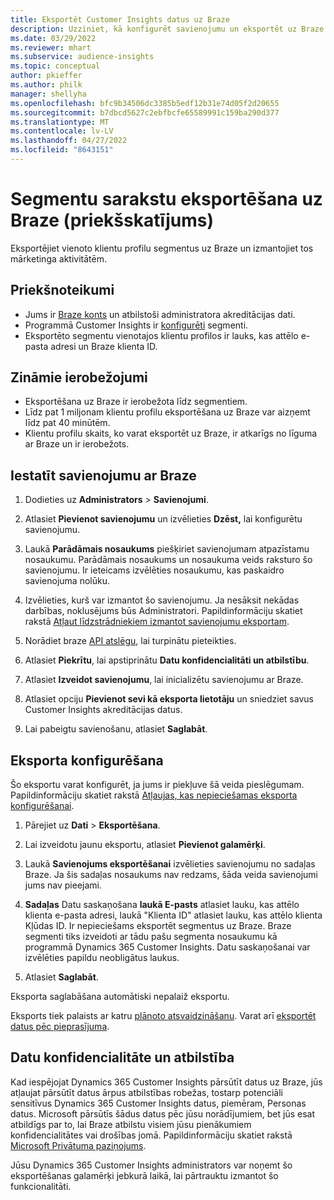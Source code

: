 ```yaml
---
title: Eksportēt Customer Insights datus uz Braze
description: Uzziniet, kā konfigurēt savienojumu un eksportēt uz Braze.
ms.date: 03/29/2022
ms.reviewer: mhart
ms.subservice: audience-insights
ms.topic: conceptual
author: pkieffer
ms.author: philk
manager: shellyha
ms.openlocfilehash: bfc9b34506dc3385b5edf12b31e74d05f2d20655
ms.sourcegitcommit: b7dbcd5627c2ebfbcfe65589991c159ba290d377
ms.translationtype: MT
ms.contentlocale: lv-LV
ms.lasthandoff: 04/27/2022
ms.locfileid: "8643151"
---
```

# <a name="export-segment-lists-to-braze-preview"></a>Segmentu sarakstu eksportēšana uz Braze (priekšskatījums)

Eksportējiet vienoto klientu profilu segmentus uz Braze un izmantojiet tos mārketinga aktivitātēm.

## <a name="prerequisites"></a>Priekšnoteikumi

-   Jums ir [Braze konts](https://www.braze.com/) un atbilstoši administratora akreditācijas dati.
-   Programmā Customer Insights ir [konfigurēti](segments.md) segmenti.
-   Eksportēto segmentu vienotajos klientu profilos ir lauks, kas attēlo e-pasta adresi un Braze klienta ID. 

## <a name="known-limitations"></a>Zināmie ierobežojumi

- Eksportēšana uz Braze ir ierobežota līdz segmentiem.
- Līdz pat 1 miljonam klientu profilu eksportēšana uz Braze var aizņemt līdz pat 40 minūtēm. 
- Klientu profilu skaits, ko varat eksportēt uz Braze, ir atkarīgs no līguma ar Braze un ir ierobežots.

## <a name="set-up-connection-to-braze"></a>Iestatīt savienojumu ar Braze

1. Dodieties uz **Administrators** > **Savienojumi**.

1. Atlasiet **Pievienot savienojumu** un izvēlieties **Dzēst,** lai konfigurētu savienojumu.

1. Laukā **Parādāmais nosaukums** piešķiriet savienojumam atpazīstamu nosaukumu. Parādāmais nosaukums un nosaukuma veids raksturo šo savienojumu. Ir ieteicams izvēlēties nosaukumu, kas paskaidro savienojuma nolūku.

1. Izvēlieties, kurš var izmantot šo savienojumu. Ja nesāksit nekādas darbības, noklusējums būs Administratori. Papildinformāciju skatiet rakstā [Atļaut līdzstrādniekiem izmantot savienojumu eksportam](connections.md#allow-contributors-to-use-a-connection-for-exports).

1. Norādiet braze [API atslēgu](https://www.braze.com/docs/api/basics/), lai turpinātu pieteikties. 

1. Atlasiet **Piekrītu**, lai apstiprinātu **Datu konfidencialitāti un atbilstību**.

1. Atlasiet **Izveidot savienojumu**, lai inicializētu savienojumu ar Braze.

1. Atlasiet opciju **Pievienot sevi kā eksporta lietotāju** un sniedziet savus Customer Insights akreditācijas datus.

1. Lai pabeigtu savienošanu, atlasiet **Saglabāt**.

## <a name="configure-an-export"></a>Eksporta konfigurēšana

Šo eksportu varat konfigurēt, ja jums ir piekļuve šā veida pieslēgumam. Papildinformāciju skatiet rakstā [Atļaujas, kas nepieciešamas eksporta konfigurēšanai](export-destinations.md#set-up-a-new-export).

1. Pārejiet uz **Dati** > **Eksportēšana**.

1. Lai izveidotu jaunu eksportu, atlasiet **Pievienot galamērķi**.

1. Laukā **Savienojums eksportēšanai** izvēlieties savienojumu no sadaļas Braze. Ja šis sadaļas nosaukums nav redzams, šāda veida savienojumi jums nav pieejami.  

3. **Sadaļas** Datu saskaņošana **laukā E-pasts** atlasiet lauku, kas attēlo klienta e-pasta adresi, laukā "Klienta ID" atlasiet lauku, kas attēlo klienta Kļūdas ID. Ir nepieciešams eksportēt segmentus uz Braze. Braze segmenti tiks izveidoti ar tādu pašu segmenta nosaukumu kā programmā Dynamics 365 Customer Insights. Datu saskaņošanai var izvēlēties papildu neobligātus laukus. 

1. Atlasiet **Saglabāt**.

Eksporta saglabāšana automātiski nepalaiž eksportu.

Eksports tiek palaists ar katru [plānoto atsvaidzināšanu](system.md#schedule-tab). Varat arī [eksportēt datus pēc pieprasījuma](export-destinations.md#run-exports-on-demand). 


## <a name="data-privacy-and-compliance"></a>Datu konfidencialitāte un atbilstība

Kad iespējojat Dynamics 365 Customer Insights pārsūtīt datus uz Braze, jūs atļaujat pārsūtīt datus ārpus atbilstības robežas, tostarp potenciāli sensitīvus Dynamics 365 Customer Insights datus, piemēram, Personas datus. Microsoft pārsūtīs šādus datus pēc jūsu norādījumiem, bet jūs esat atbildīgs par to, lai Braze atbilstu visiem jūsu pienākumiem konfidencialitātes vai drošības jomā. Papildinformāciju skatiet rakstā [Microsoft Privātuma paziņojums](https://go.microsoft.com/fwlink/?linkid=396732).

Jūsu Dynamics 365 Customer Insights administrators var noņemt šo eksportēšanas galamērķi jebkurā laikā, lai pārtrauktu izmantot šo funkcionalitāti.
